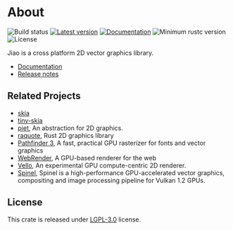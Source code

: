 
# About
![Build status](https://github.com/RustVis/jiao/actions/workflows/rust.yml/badge.svg)
[![Latest version](https://img.shields.io/crates/v/jiao.svg)](https://crates.io/crates/jiao)
[![Documentation](https://docs.rs/jiao/badge.svg)](https://docs.rs/jiao)
![Minimum rustc version](https://img.shields.io/badge/rustc-1.56+-yellow.svg)
![License](https://img.shields.io/crates/l/jiao.svg)

Jiao is a cross platform 2D vector graphics library.

- [Documentation](https://docs.rs/jiao)
- [Release notes](https://github.com/RustVis/jiao/releases)

## Related Projects
- [skia](https://github.com/google/skia)
- [tiny-skia](https://github.com/RazrFalcon/tiny-skia)
- [piet](https://github.com/linebender/piet), An abstraction for 2D graphics.
- [raquote](https://github.com/jrmuizel/raqote), Rust 2D graphics library
- [Pathfinder 3](https://github.com/servo/pathfinder), A fast, practical GPU rasterizer for fonts and vector graphics
- [WebRender](https://github.com/servo/webrender), A GPU-based renderer for the web
- [Vello](https://github.com/linebender/vello), An experimental GPU compute-centric 2D renderer.
- [Spinel](https://fuchsia.googlesource.com/fuchsia/+/refs/heads/master/src/graphics/lib/compute/spinel/), Spinel is a high-performance GPU-accelerated vector graphics, compositing and image processing pipeline for Vulkan 1.2 GPUs.

## License
This crate is released under [LGPL-3.0](LICENSE) license.
